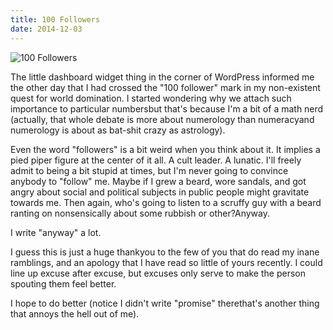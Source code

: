 ```yaml
---
title: 100 Followers
date: 2014-12-03
---
```


![100 Followers](https://source.unsplash.com/9ZQzrLWV52M/1600x900)

The little dashboard widget thing in the corner of WordPress informed me the other day that I had crossed the "100 follower" mark in my non-existent quest for world domination. I started wondering why we attach such importance to particular numbersbut that's because I'm a bit of a math nerd (actually, that whole debate is more about numerology than numeracyand numerology is about as bat-shit crazy as astrology).

Even the word "followers" is a bit weird when you think about it. It implies a pied piper figure at the center of it all. A cult leader. A lunatic. I'll freely admit to being a bit stupid at times, but I'm never going to convince anybody to "follow" me. Maybe if I grew a beard, wore sandals, and got angry about social and political subjects in public people might gravitate towards me. Then again, who's going to listen to a scruffy guy with a beard ranting on nonsensically about some rubbish or other?Anyway.

I write "anyway" a lot.

I guess this is just a huge thankyou to the few of you that do read my inane ramblings, and an apology that I have read so little of yours recently. I could line up excuse after excuse, but excuses only serve to make the person spouting them feel better.

I hope to do better (notice I didn't write "promise" therethat's another thing that annoys the hell out of me).